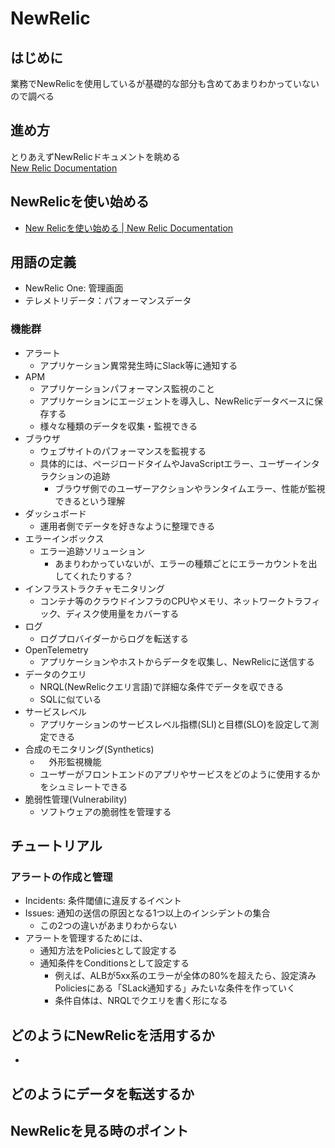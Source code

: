 # NewRelic

## はじめに

業務でNewRelicを使用しているが基礎的な部分も含めてあまりわかっていないので調べる

## 進め方

とりあえずNewRelicドキュメントを眺める  
[New Relic Documentation](https://docs.newrelic.com/jp/)

## NewRelicを使い始める

- [New Relicを使い始める | New Relic Documentation](https://docs.newrelic.com/jp/docs/new-relic-solutions/get-started/intro-new-relic/#how-it-works)

## 用語の定義

- NewRelic One: 管理画面 
- テレメトリデータ：パフォーマンスデータ

### 機能群

- アラート
  -  アプリケーション異常発生時にSlack等に通知する
- APM
  - アプリケーションパフォーマンス監視のこと
  - アプリケーションにエージェントを導入し、NewRelicデータベースに保存する
  - 様々な種類のデータを収集・監視できる
- ブラウザ
  - ウェブサイトのパフォーマンスを監視する
  - 具体的には、ページロードタイムやJavaScriptエラー、ユーザーインタラクションの追跡
    - ブラウザ側でのユーザーアクションやランタイムエラー、性能が監視できるという理解
- ダッシュボード
  - 運用者側でデータを好きなように整理できる
- エラーインボックス
  - エラー追跡ソリューション
    - あまりわかっていないが、エラーの種類ごとにエラーカウントを出してくれたりする？
- インフラストラクチャモニタリング
  - コンテナ等のクラウドインフラのCPUやメモリ、ネットワークトラフィック、ディスク使用量をカバーする
- ログ
  - ログプロバイダーからログを転送する
- OpenTelemetry
  - アプリケーションやホストからデータを収集し、NewRelicに送信する
- データのクエリ
  - NRQL(NewRelicクエリ言語)で詳細な条件でデータを収できる
  - SQLに似ている
- サービスレベル
  - アプリケーションのサービスレベル指標(SLI)と目標(SLO)を設定して測定できる
- 合成のモニタリング(Synthetics)
  - 　外形監視機能
  - ユーザーがフロントエンドのアプリやサービスをどのように使用するかをシュミレートできる
- 脆弱性管理(Vulnerability)
  - ソフトウェアの脆弱性を管理する
 
## チュートリアル

### アラートの作成と管理

- Incidents: 条件閾値に違反するイベント
- Issues: 通知の送信の原因となる1つ以上のインシデントの集合
  - この2つの違いがあまりわからない
- アラートを管理するためには、 
  - 通知方法をPoliciesとして設定する
  - 通知条件をConditionsとして設定する
    - 例えば、ALBが5xx系のエラーが全体の80%を超えたら、設定済みPoliciesにある「SLack通知する」みたいな条件を作っていく
    - 条件自体は、NRQLでクエリを書く形になる
   

## どのようにNewRelicを活用するか

- 

## どのようにデータを転送するか

## NewRelicを見る時のポイント
